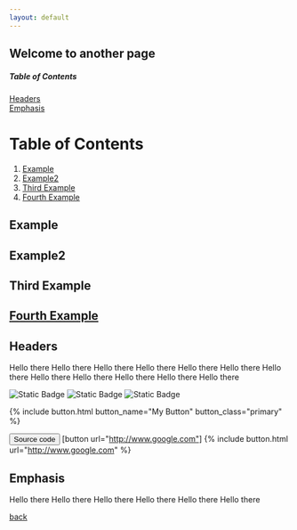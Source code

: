 ```yaml
---
layout: default
---
```


## Welcome to another page

##### Table of Contents  
[Headers](#headers)  
[Emphasis](#emphasis)  

# Table of Contents
1. [Example](#example)
2. [Example2](#example2)
3. [Third Example](#third-example)
4. [Fourth Example](#fourth-examplehttpwwwfourthexamplecom)


## Example
## Example2
## Third Example
## [Fourth Example](http://www.fourthexample.com) 


## Headers
Hello there 
Hello there 
Hello there 
Hello there 
Hello there 
Hello there 
Hello there 
Hello there 
Hello there 
Hello there 
Hello there 
Hello there 

![Static Badge](https://img.shields.io/badge/:badgeContent)
![Static Badge](https://img.shields.io/badge/python)
![Static Badge](https://img.shields.io/badge/python?link=https%3A%2F%2Fgithub.com%2Fsanjanadutta444%2Fto-do-app)


{% include button.html button_name="My Button" button_class="primary" %}

<button name="button" onclick="http://www.google.com">Source code</button>
[button url="http://www.google.com"]
{% include button.html url="http://www.google.com" %}


## Emphasis
Hello there 
Hello there 
Hello there 
Hello there 
Hello there 
Hello there 






[back](./)
